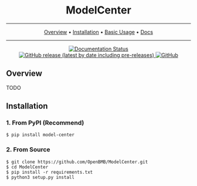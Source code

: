 <div align="center">

<h1>ModelCenter</h1>

------

<p align="center">
  <a href="#Overview">Overview</a> •
  <a href="#Installation">Installation</a> •
  <a href="https://modelcenter.readthedocs.io/en/latest/notes/quickstart.html">Basic Usage</a> • 
  <a href="https://modelcenter.readthedocs.io/">Docs</a>
</p>

------

<p align="center">

<a href='https://modelcenter.readthedocs.io/en/latest/?badge=latest'>
    <img src='https://readthedocs.org/projects/modelcenter/badge/?version=latest' alt='Documentation Status' />
</a>

<a href="https://github.com/OpenBMB/ModelCenter/releases">
    <img alt="GitHub release (latest by date including pre-releases)" src="https://img.shields.io/github/v/release/OpenBMB/ModelCenter?include_prereleases">
</a>

<a href="https://github.com/OpenBMB/ModelCenter/blob/main/LICENSE">
    <img alt="GitHub" src="https://img.shields.io/github/license/OpenBMB/ModelCenter">
</a>

</p>

</div>

## Overview

TODO

## Installation

### 1. From PyPI (Recommend)

```shell
$ pip install model-center
```

### 2. From Source

```shell
$ git clone https://github.com/OpenBMB/ModelCenter.git
$ cd ModelCenter
$ pip install -r requirements.txt
$ python3 setup.py install
```